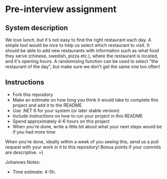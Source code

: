 # Pre-interview assignment


## System description
We love lunch, but it's not easy to find the right restaurant each day. A simple tool would be nice to help us select which restaurant to visit. It should be able to add new restaurants with information such as what food they serve (chinese, swedish, pizza etc.), where the restaurant is located, and it's opening hours. A randomising function can be used to select "the restaurant of the day", but make sure we don't get the same one too often!

## Instructions
* Fork this repository
* Make an estimate on how long you think it would take to complete this project and add it to the README
* Use .NET 6 for your system (or later stable version)
* Include instructions on how to run your project in this README
* Spend approximately 4-6 hours on this project
* When you're done, write a little bit about what your next steps would be if you had more time

When you're done, ideally within a week of you seeing this, send us a pull request with your work in it to this repository! Bonus points if your commits are descriptive. =)



Johannes Notes:

- Time estimate: 4-5h.